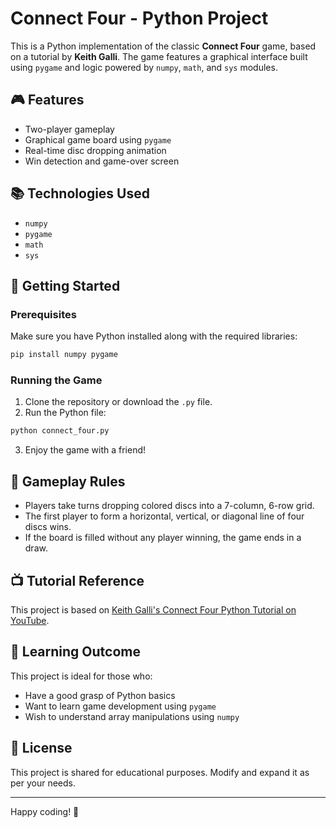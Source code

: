 # Connect Four - Python Project

This is a Python implementation of the classic **Connect Four** game, based on a tutorial by **Keith Galli**. The game features a graphical interface built using `pygame` and logic powered by `numpy`, `math`, and `sys` modules.

## 🎮 Features

* Two-player gameplay
* Graphical game board using `pygame`
* Real-time disc dropping animation
* Win detection and game-over screen

## 📚 Technologies Used

* `numpy`
* `pygame`
* `math`
* `sys`

## 🚀 Getting Started

### Prerequisites

Make sure you have Python installed along with the required libraries:

```bash
pip install numpy pygame
```

### Running the Game

1. Clone the repository or download the `.py` file.
2. Run the Python file:

```bash
python connect_four.py
```

3. Enjoy the game with a friend!

## 📌 Gameplay Rules

* Players take turns dropping colored discs into a 7-column, 6-row grid.
* The first player to form a horizontal, vertical, or diagonal line of four discs wins.
* If the board is filled without any player winning, the game ends in a draw.

## 📺 Tutorial Reference

This project is based on [Keith Galli's Connect Four Python Tutorial on YouTube](https://www.youtube.com/watch?v=XpYz-q1lxu8).

## 🧠 Learning Outcome

This project is ideal for those who:

* Have a good grasp of Python basics
* Want to learn game development using `pygame`
* Wish to understand array manipulations using `numpy`

## 📄 License

This project is shared for educational purposes. Modify and expand it as per your needs.

---

Happy coding! 🎉
